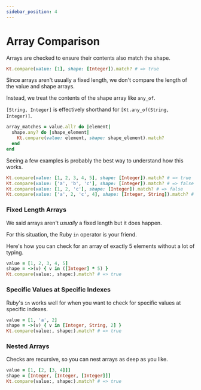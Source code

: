 ```yaml
---
sidebar_position: 4
---
```


# Array Comparison

Arrays are checked to ensure their contents also match the shape.

```ruby title="Simple Array Comparison"
Kt.compare(value: [1], shape: [Integer]).match? # => true
```

Since arrays aren't usually a fixed length, we don't compare the length
of the value and shape arrays.

Instead, we treat the contents of the shape
array like `any_of`.

`[String, Integer]` is effectively shorthand for `[Kt.any_of(String, Integer)]`.

```ruby title="Pseudo-Code of Array Comparison"
array_matches = value.all? do |element|
  shape.any? do |shape_element|
    Kt.compare(value: element, shape: shape_element).match?
  end
end
```

Seeing a few examples is probably the best way to understand how this works.

```ruby title="Sample Array Comparisons"
Kt.compare(value: [1, 2, 3, 4, 5], shape: [Integer]).match? # => true
Kt.compare(value: ['a', 'b', 'c'], shape: [Integer]).match? # => false
Kt.compare(value: [1, 2, 'c'], shape: [Integer]).match? # => false
Kt.compare(value: ['a', 2, 'c', 4], shape: [Integer, String]).match? # => true
```

### Fixed Length Arrays

We said arrays aren't _usually_ a fixed length but it does happen.

For this situation, the Ruby `in` operator is your friend.

Here's how you can check for an array of exactly 5 elements without a lot of typing.

```ruby title="Array length matching using the 'in' operator"
value = [1, 2, 3, 4, 5]
shape = ->(v) { v in ([Integer] * 5) }
Kt.compare(value:, shape:).match? # => true

```

### Specific Values at Specific Indexes

Ruby's `in` works well for when you want to check for specific values at specific indexes.

```ruby title="Array with specific values at specific indexes"
value = [1, 'a', 2]
shape = ->(v) { v in [Integer, String, 2] }
Kt.compare(value:, shape:).match? # => true
```

### Nested Arrays

Checks are recursive, so you can nest arrays as deep as you like.

```ruby title="Nested arrays"
value = [1, [2, [3, 4]]]
shape = [Integer, [Integer, [Integer]]]
Kt.compare(value:, shape:).match? # => true
```
